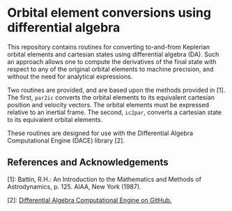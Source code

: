 # Orbital element conversions using differential algebra

This repository contains routines for converting to-and-from Keplerian orbital elements and cartesian states using differential algebra (DA). Such an approach allows one to compute the derivatives of the final state with respect to any of the original orbital elements to machine precision, and without the need for analytical expressions.

Two routines are provided, and are based upon the methods provided in \[1\]. The first, `par2ic` converts the orbital elements to its equivalent cartesian position and velocity vectors. The orbital elements must be expressed relative to an inertial frame. The second, `ic2par`, converts a cartesian state to its equivalent orbital elements.

These routines are designed for use with the Differential Algebra Computational Engine (DACE) library \[2\].

## References and Acknowledgements

\[1\]: Battin, R.H.: An Introduction to the Mathematics and Methods of Astrodynamics, p. 125. AIAA, New York (1987).

\[2\]: <a href="https://github.com/dacelib/dace.git">Differential Algebra Computational Engine on GitHub.</a>

